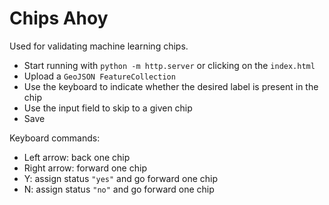 # Chips Ahoy

Used for validating machine learning chips.

- Start running with `python -m http.server` or clicking on the `index.html`
- Upload a `GeoJSON FeatureCollection`
- Use the keyboard to indicate whether the desired label is present in the chip
- Use the input field to skip to a given chip
- Save

Keyboard commands:

- Left arrow: back one chip
- Right arrow: forward one chip
- Y: assign status `"yes"` and go forward one chip
- N: assign status `"no"` and go forward one chip
